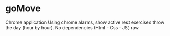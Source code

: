 # goMove
Chrome application
Using chrome alarms, show active rest exercises throw the day (hour by hour).
No dependencies (Html - Css - JS) raw.
